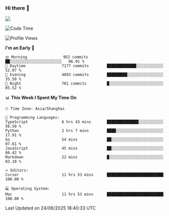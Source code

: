 ### Hi there 👋

<!--
**JJAYCHEN1e/jjaychen1e** is a ✨ _special_ ✨ repository because its `README.md` (this file) appears on your GitHub profile.

Here are some ideas to get you started:

- 🔭 I’m currently working on ...
- 🌱 I’m currently learning ...
- 👯 I’m looking to collaborate on ...
- 🤔 I’m looking for help with ...
- 💬 Ask me about ...
- 📫 How to reach me: ...
- 😄 Pronouns: ...
- ⚡ Fun fact: ...
-->

[![](https://github-readme-stats.vercel.app/api?username=jjaychen1e&show_icons=true)](https://github.com/jjaychen1e/github-readme-stats?count_private=true)

<!--START_SECTION:waka-->
![Code Time](http://img.shields.io/badge/Code%20Time-2%2C068%20hrs%2028%20mins-blue)

![Profile Views](http://img.shields.io/badge/Profile%20Views-1-blue)

**I'm an Early 🐤** 

```text
🌞 Morning                952 commits         ██░░░░░░░░░░░░░░░░░░░░░░░   06.91 % 
🌆 Daytime                7177 commits        █████████████░░░░░░░░░░░░   52.07 % 
🌃 Evening                4893 commits        █████████░░░░░░░░░░░░░░░░   35.50 % 
🌙 Night                  761 commits         █░░░░░░░░░░░░░░░░░░░░░░░░   05.52 % 
```


📊 **This Week I Spent My Time On** 

```text
🕑︎ Time Zone: Asia/Shanghai

💬 Programming Languages: 
TypeScript               6 hrs 43 mins       ██████████████░░░░░░░░░░░   56.50 % 
Python                   2 hrs 7 mins        ████░░░░░░░░░░░░░░░░░░░░░   17.91 % 
Go                       54 mins             ██░░░░░░░░░░░░░░░░░░░░░░░   07.61 % 
JavaScript               45 mins             ██░░░░░░░░░░░░░░░░░░░░░░░   06.42 % 
Markdown                 22 mins             █░░░░░░░░░░░░░░░░░░░░░░░░   03.10 % 

🔥 Editors: 
Cursor                   11 hrs 53 mins      █████████████████████████   100.00 % 

💻 Operating System: 
Mac                      11 hrs 53 mins      █████████████████████████   100.00 % 
```


 Last Updated on 24/06/2025 18:40:33 UTC
<!--END_SECTION:waka-->
